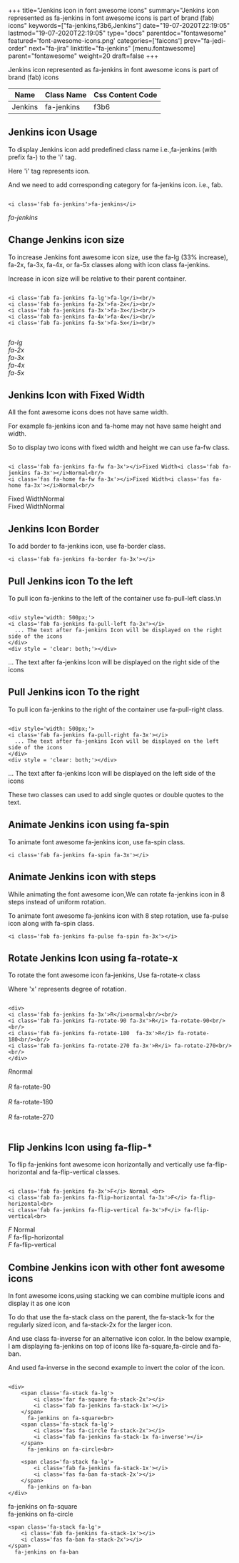 +++
title="Jenkins icon in font awesome icons"
summary="Jenkins icon represented as fa-jenkins in font awesome icons is part of brand (fab) icons"
keywords=["fa-jenkins,f3b6,Jenkins"]
date="19-07-2020T22:19:05"
lastmod="19-07-2020T22:19:05"
type="docs"
parentdoc="fontawesome"
featured='font-awesome-icons.png'
categories=['faicons']
prev="fa-jedi-order"
next="fa-jira"
linktitle="fa-jenkins"
[menu.fontawesome]
parent="fontawesome"
weight=20
draft=false
+++


Jenkins icon represented as fa-jenkins in font awesome icons is part of brand (fab) icons

<div class='table-responsive'><table class='table'><thead><tr><th>Name</th><th>Class Name</th><th>Css Content Code</th></tr></thead><tbody><tr><td>Jenkins</td><td>fa-jenkins</td><td>f3b6</td></tr></tbody></table></div>



## Jenkins icon Usage

To display Jenkins icon add predefined class name i.e.,fa-jenkins (with prefix fa-) to the 'i' tag.

Here 'i' tag represents icon.

And we need to add corresponding category for fa-jenkins icon. i.e., fab.


```

<i class='fab fa-jenkins'>fa-jenkins</i>
```

<i class='fab fa-jenkins'>fa-jenkins</i>




## Change Jenkins icon size
To increase Jenkins font awesome icon size, use the fa-lg (33% increase), fa-2x, fa-3x, fa-4x, or fa-5x classes along with icon class fa-jenkins.

Increase in icon size will be relative to their parent container. 

```

<i class='fab fa-jenkins fa-lg'>fa-lg</i><br/>
<i class='fab fa-jenkins fa-2x'>fa-2x</i><br/>
<i class='fab fa-jenkins fa-3x'>fa-3x</i><br/>
<i class='fab fa-jenkins fa-4x'>fa-4x</i><br/>
<i class='fab fa-jenkins fa-5x'>fa-5x</i><br/>
            
```

<i class='fab fa-jenkins fa-lg'>fa-lg</i><br/>
<i class='fab fa-jenkins fa-2x'>fa-2x</i><br/>
<i class='fab fa-jenkins fa-3x'>fa-3x</i><br/>
<i class='fab fa-jenkins fa-4x'>fa-4x</i><br/>
<i class='fab fa-jenkins fa-5x'>fa-5x</i><br/>
            



## Jenkins Icon with Fixed Width 

All the font awesome icons does not have same width.

For example fa-jenkins icon and fa-home may not have same height and width.

So to display two icons with fixed width and height we can use fa-fw class.


```

<i class='fab fa-jenkins fa-fw fa-3x'></i>Fixed Width<i class='fab fa-jenkins fa-3x'></i>Normal<br/>
<i class='fas fa-home fa-fw fa-3x'></i>Fixed Width<i class='fas fa-home fa-3x'></i>Normal<br/>
```

<i class='fab fa-jenkins fa-fw fa-3x'></i>Fixed Width<i class='fab fa-jenkins fa-3x'></i>Normal<br/>
<i class='fas fa-home fa-fw fa-3x'></i>Fixed Width<i class='fas fa-home fa-3x'></i>Normal<br/>



## Jenkins Icon Border 

To add border to fa-jenkins icon, use fa-border class.


```
<i class='fab fa-jenkins fa-border fa-3x'></i>

```
<i class='fab fa-jenkins fa-border fa-3x'></i>





## Pull Jenkins icon To the left

To pull icon fa-jenkins to the left of the container use fa-pull-left class.\n

```

<div style='width: 500px;'>
<i class='fab fa-jenkins fa-pull-left fa-3x'></i>
  ... The text after fa-jenkins Icon will be displayed on the right side of the icons
</div>
<div style = 'clear: both;'></div>
```

<div style='width: 500px;'>
<i class='fab fa-jenkins fa-pull-left fa-3x'></i>
  ... The text after fa-jenkins Icon will be displayed on the right side of the icons
</div>
<div style = 'clear: both;'></div>




## Pull Jenkins icon To the right
To pull icon fa-jenkins to the right of the container use fa-pull-right class.

```

<div style='width: 500px;'>
<i class='fab fa-jenkins fa-pull-right fa-3x'></i>
  ... The text after fa-jenkins Icon will be displayed on the left side of the icons
</div>
<div style = 'clear: both;'></div>
```

<div style='width: 500px;'>
<i class='fab fa-jenkins fa-pull-right fa-3x'></i>
  ... The text after fa-jenkins Icon will be displayed on the left side of the icons
</div>
<div style = 'clear: both;'></div>

These two classes can used to add single quotes or double quotes to the text.


## Animate Jenkins icon using fa-spin
To animate font awesome fa-jenkins icon, use fa-spin class.

```
<i class='fab fa-jenkins fa-spin fa-3x'></i>
```
<i class='fab fa-jenkins fa-spin fa-3x'></i>




## Animate Jenkins icon with steps
While animating the font awesome icon,We can rotate fa-jenkins icon in 8 steps instead of uniform rotation.

To animate font awesome fa-jenkins icon with 8 step rotation, use fa-pulse icon along with fa-spin class.


```
<i class='fab fa-jenkins fa-pulse fa-spin fa-3x'></i>

```
<i class='fab fa-jenkins fa-pulse fa-spin fa-3x'></i>





## Rotate Jenkins Icon using fa-rotate-x
To rotate the font awesome icon fa-jenkins, Use fa-rotate-x class

Where 'x' represents degree of rotation.


```

<div>
<i class='fab fa-jenkins fa-3x'>R</i>normal<br/><br/>
<i class='fab fa-jenkins fa-rotate-90 fa-3x'>R</i> fa-rotate-90<br/><br/> 
<i class='fab fa-jenkins fa-rotate-180  fa-3x'>R</i> fa-rotate-180<br/><br/> 
<i class='fab fa-jenkins fa-rotate-270 fa-3x'>R</i> fa-rotate-270<br/><br/>
</div>
```

<div>
<i class='fab fa-jenkins fa-3x'>R</i>normal<br/><br/>
<i class='fab fa-jenkins fa-rotate-90 fa-3x'>R</i> fa-rotate-90<br/><br/> 
<i class='fab fa-jenkins fa-rotate-180  fa-3x'>R</i> fa-rotate-180<br/><br/> 
<i class='fab fa-jenkins fa-rotate-270 fa-3x'>R</i> fa-rotate-270<br/><br/>
</div>




## Flip Jenkins Icon using fa-flip-*
To flip fa-jenkins font awesome icon horizontally and vertically use fa-flip-horizontal and fa-flip-vertical classes. 

```

<i class='fab fa-jenkins fa-3x'>F</i> Normal <br>
<i class='fab fa-jenkins fa-flip-horizontal fa-3x'>F</i> fa-flip-horizontal<br>
<i class='fab fa-jenkins fa-flip-vertical fa-3x'>F</i> fa-flip-vertical<br>
```

<i class='fab fa-jenkins fa-3x'>F</i> Normal <br>
<i class='fab fa-jenkins fa-flip-horizontal fa-3x'>F</i> fa-flip-horizontal<br>
<i class='fab fa-jenkins fa-flip-vertical fa-3x'>F</i> fa-flip-vertical<br>




## Combine Jenkins icon with other font awesome icons
In font awesome icons,using stacking we can combine multiple icons and display it as one icon 

To do that use the fa-stack class on the parent, the fa-stack-1x for the regularly sized icon, and fa-stack-2x for the larger icon.

And use class fa-inverse for an alternative icon color. 
In the below example, I am displaying fa-jenkins on top of icons like fa-square,fa-circle and fa-ban.

And used fa-inverse in the second example to invert the color of the icon.

```

<div>
    <span class='fa-stack fa-lg'>
        <i class='far fa-square fa-stack-2x'></i>
        <i class='fab fa-jenkins fa-stack-1x'></i>
    </span>
      fa-jenkins on fa-square<br>
    <span class='fa-stack fa-lg'>
        <i class='fas fa-circle fa-stack-2x'></i>
        <i class='fab fa-jenkins fa-stack-1x fa-inverse'></i>
    </span>
      fa-jenkins on fa-circle<br>

    <span class='fa-stack fa-lg'>
        <i class='fab fa-jenkins fa-stack-1x'></i>
        <i class='fas fa-ban fa-stack-2x'></i>
    </span>
      fa-jenkins on fa-ban
</div>
```

<div>
    <span class='fa-stack fa-lg'>
        <i class='far fa-square fa-stack-2x'></i>
        <i class='fab fa-jenkins fa-stack-1x'></i>
    </span>
      fa-jenkins on fa-square<br>
    <span class='fa-stack fa-lg'>
        <i class='fas fa-circle fa-stack-2x'></i>
        <i class='fab fa-jenkins fa-stack-1x fa-inverse'></i>
    </span>
      fa-jenkins on fa-circle<br>

    <span class='fa-stack fa-lg'>
        <i class='fab fa-jenkins fa-stack-1x'></i>
        <i class='fas fa-ban fa-stack-2x'></i>
    </span>
      fa-jenkins on fa-ban
</div>






